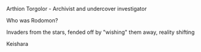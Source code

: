 Arthion Torgolor - Archivist and undercover investigator

Who was Rodomon?

Invaders from the stars, fended off by "wishing" them away, reality shifting

Keishara